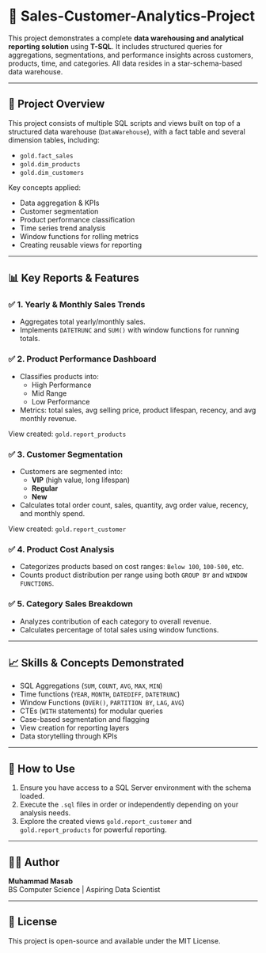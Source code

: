 # 🧠 Sales-Customer-Analytics-Project
This project demonstrates a complete **data warehousing and analytical reporting solution** using **T-SQL**. It includes structured queries for aggregations, segmentations, and performance insights across customers, products, time, and categories. All data resides in a star-schema-based data warehouse.

---

## 📂 Project Overview

This project consists of multiple SQL scripts and views built on top of a structured data warehouse (`DataWarehouse`), with a fact table and several dimension tables, including:

- `gold.fact_sales`
- `gold.dim_products`
- `gold.dim_customers`

Key concepts applied:

- Data aggregation & KPIs
- Customer segmentation
- Product performance classification
- Time series trend analysis
- Window functions for rolling metrics
- Creating reusable views for reporting

---

## 📊 Key Reports & Features

### ✅ 1. **Yearly & Monthly Sales Trends**
- Aggregates total yearly/monthly sales.
- Implements `DATETRUNC` and `SUM()` with window functions for running totals.

### ✅ 2. **Product Performance Dashboard**
- Classifies products into:
  - High Performance
  - Mid Range
  - Low Performance
- Metrics: total sales, avg selling price, product lifespan, recency, and avg monthly revenue.

View created: `gold.report_products`

### ✅ 3. **Customer Segmentation**
- Customers are segmented into:
  - **VIP** (high value, long lifespan)
  - **Regular**
  - **New**
- Calculates total order count, sales, quantity, avg order value, recency, and monthly spend.

View created: `gold.report_customer`

### ✅ 4. **Product Cost Analysis**
- Categorizes products based on cost ranges: `Below 100`, `100-500`, etc.
- Counts product distribution per range using both `GROUP BY` and `WINDOW FUNCTIONS`.

### ✅ 5. **Category Sales Breakdown**
- Analyzes contribution of each category to overall revenue.
- Calculates percentage of total sales using window functions.

---

## 📈 Skills & Concepts Demonstrated

- SQL Aggregations (`SUM`, `COUNT`, `AVG`, `MAX`, `MIN`)
- Time functions (`YEAR`, `MONTH`, `DATEDIFF`, `DATETRUNC`)
- Window Functions (`OVER()`, `PARTITION BY`, `LAG`, `AVG`)
- CTEs (`WITH` statements) for modular queries
- Case-based segmentation and flagging
- View creation for reporting layers
- Data storytelling through KPIs

---


## 🚀 How to Use

1. Ensure you have access to a SQL Server environment with the schema loaded.
2. Execute the `.sql` files in order or independently depending on your analysis needs.
3. Explore the created views `gold.report_customer` and `gold.report_products` for powerful reporting.

---

## 👨‍💻 Author

**Muhammad Masab**  
BS Computer Science | Aspiring Data Scientist  


---

## 📜 License

This project is open-source and available under the MIT License.



